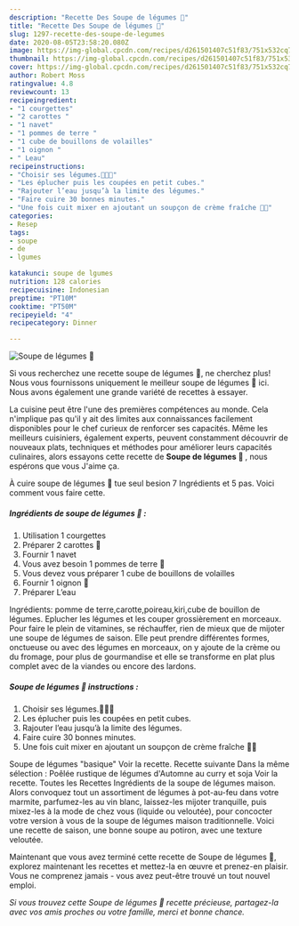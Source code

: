 ```yaml
---
description: "Recette Des Soupe de légumes 🥣"
title: "Recette Des Soupe de légumes 🥣"
slug: 1297-recette-des-soupe-de-legumes
date: 2020-08-05T23:58:20.080Z
image: https://img-global.cpcdn.com/recipes/d261501407c51f83/751x532cq70/soupe-de-legumes-🥣-photo-principale-de-la-recette.jpg
thumbnail: https://img-global.cpcdn.com/recipes/d261501407c51f83/751x532cq70/soupe-de-legumes-🥣-photo-principale-de-la-recette.jpg
cover: https://img-global.cpcdn.com/recipes/d261501407c51f83/751x532cq70/soupe-de-legumes-🥣-photo-principale-de-la-recette.jpg
author: Robert Moss
ratingvalue: 4.8
reviewcount: 13
recipeingredient:
- "1 courgettes"
- "2 carottes "
- "1 navet"
- "1 pommes de terre "
- "1 cube de bouillons de volailles"
- "1 oignon "
- " Leau"
recipeinstructions:
- "Choisir ses légumes.🥔🥕🧅"
- "Les éplucher puis les coupées en petit cubes."
- "Rajouter l’eau jusqu’à la limite des légumes."
- "Faire cuire 30 bonnes minutes."
- "Une fois cuit mixer en ajoutant un soupçon de crème fraîche 👩‍🍳"
categories:
- Resep
tags:
- soupe
- de
- lgumes

katakunci: soupe de lgumes 
nutrition: 128 calories
recipecuisine: Indonesian
preptime: "PT10M"
cooktime: "PT50M"
recipeyield: "4"
recipecategory: Dinner

---
```



![Soupe de légumes 🥣](https://img-global.cpcdn.com/recipes/d261501407c51f83/751x532cq70/soupe-de-legumes-🥣-photo-principale-de-la-recette.jpg)

Si vous recherchez une recette soupe de légumes 🥣, ne cherchez plus! Nous vous fournissons uniquement le meilleur soupe de légumes 🥣 ici. Nous avons également une grande variété de recettes à essayer.

La cuisine peut être l'une des premières compétences au monde. Cela n'implique pas qu'il y ait des limites aux connaissances facilement disponibles pour le chef curieux de renforcer ses capacités. Même les meilleurs cuisiniers, également experts, peuvent constamment découvrir de nouveaux plats, techniques et méthodes pour améliorer leurs capacités culinaires, alors essayons cette recette de <strong> Soupe de légumes 🥣 </strong>, nous espérons que vous J'aime ça.

<!--inarticleads1-->

À cuire soupe de légumes 🥣 tue seul besion 7 Ingrédients et 5 pas. Voici comment vous faire cette.

##### Ingrédients de soupe de légumes 🥣 :

1. Utilisation 1 courgettes
1. Préparer 2 carottes 🥕
1. Fournir 1 navet
1. Vous avez besoin 1 pommes de terre 🥔
1. Vous devez vous préparer 1 cube de bouillons de volailles
1. Fournir 1 oignon 🧅
1. Préparer  L’eau


Ingrédients: pomme de terre,carotte,poireau,kiri,cube de bouillon de légumes. Eplucher les légumes et les couper grossièrement en morceaux. Pour faire le plein de vitamines, se réchauffer, rien de mieux que de mijoter une soupe de légumes de saison. Elle peut prendre différentes formes, onctueuse ou avec des légumes en morceaux, on y ajoute de la crème ou du fromage, pour plus de gourmandise et elle se transforme en plat plus complet avec de la viandes ou encore des lardons. 

<!--inarticleads2-->

##### Soupe de légumes 🥣 instructions :

1. Choisir ses légumes.🥔🥕🧅
1. Les éplucher puis les coupées en petit cubes.
1. Rajouter l’eau jusqu’à la limite des légumes.
1. Faire cuire 30 bonnes minutes.
1. Une fois cuit mixer en ajoutant un soupçon de crème fraîche 👩‍🍳


Soupe de légumes &#34;basique&#34; Voir la recette. Recette suivante Dans la même sélection : Poêlée rustique de légumes d&#39;Automne au curry et soja Voir la recette. Toutes les Recettes Ingrédients de la soupe de légumes maison. Alors convoquez tout un assortiment de légumes à pot-au-feu dans votre marmite, parfumez-les au vin blanc, laissez-les mijoter tranquille, puis mixez-les à la mode de chez vous (liquide ou veloutée), pour concocter votre version à vous de la soupe de légumes maison traditionnelle. Voici une recette de saison, une bonne soupe au potiron, avec une texture veloutée. 

<!--inarticleads1-->

<p>
Maintenant que vous avez terminé cette recette de Soupe de légumes 🥣, explorez maintenant les recettes et mettez-la en œuvre et prenez-en plaisir. Vous ne comprenez jamais - vous avez peut-être trouvé un tout nouvel emploi.
</p>

<p>
<i>Si vous trouvez cette Soupe de légumes 🥣 recette précieuse, partagez-la avec vos amis proches ou votre famille, merci et bonne chance.</i>
</p>
